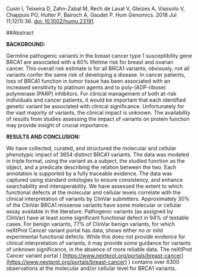 Cusin I, Teixeira D, Zahn-Zabal M, Rech de Laval V, Gleizes A, Viassolo V, Chappuis PO, Hutter P, Bairoch A, Gaudet P.
Hum Genomics. 2018 Jul 11;12(1):36. [doi: 10.1002/humu.23191](http://dx.doi.org/10.1002/humu.23191).

##Abstract

**BACKGROUND:**

Germline pathogenic variants in the breast cancer type 1 susceptibility gene BRCA1 are associated with a 60% lifetime risk for breast and ovarian cancer. This overall risk estimate is for all BRCA1 variants; obviously, not all variants confer the same risk of developing a disease. In cancer patients, loss of BRCA1 function in tumor tissue has been associated with an increased sensitivity to platinum agents and to poly-(ADP-ribose) polymerase (PARP) inhibitors. For clinical management of both at-risk individuals and cancer patients, it would be important that each identified genetic variant be associated with clinical significance. Unfortunately for the vast majority of variants, the clinical impact is unknown. The availability of results from studies assessing the impact of variants on protein function may provide insight of crucial importance.

**RESULTS AND CONCLUSION:**

We have collected, curated, and structured the molecular and cellular phenotypic impact of 3654 distinct BRCA1 variants. The data was modeled in triple format, using the variant as a subject, the studied function as the object, and a predicate describing the relation between the two. Each annotation is supported by a fully traceable evidence. The data was captured using standard ontologies to ensure consistency, and enhance searchability and interoperability. We have assessed the extent to which functional defects at the molecular and cellular levels correlate with the clinical interpretation of variants by ClinVar submitters. Approximately 30% of the ClinVar BRCA1 missense variants have some molecular or cellular assay available in the literature. Pathogenic variants (as assigned by ClinVar) have at least some significant functional defect in 94% of testable cases. For benign variants, 77% of ClinVar benign variants, for which neXtProt Cancer variant portal has data, shows either no or mild experimental functional defects. While this does not provide evidence for clinical interpretation of variants, it may provide some guidance for variants of unknown significance, in the absence of more reliable data. The neXtProt Cancer variant portal ( [https://www.nextprot.org/portals/breast-cancer](https://www.nextprot.org/portals/breast-cancer) ) contains over 6300 observations at the molecular and/or cellular level for BRCA1 variants.
